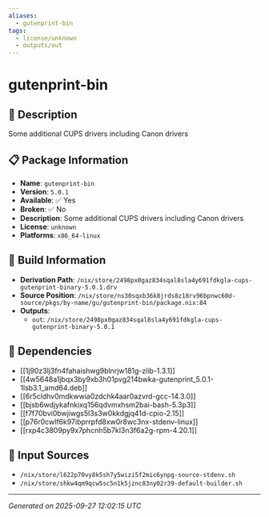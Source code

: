 ```yaml
---
aliases:
  - gutenprint-bin
tags:
  - license/unknown
  - outputs/out
---
```


# gutenprint-bin

## 📝 Description

Some additional CUPS drivers including Canon drivers

## 📋 Package Information

- **Name**: `gutenprint-bin`
- **Version**: `5.0.1`
- **Available**: ✅ Yes
- **Broken**: ✅ No
- **Description**: Some additional CUPS drivers including Canon drivers
- **License**: `unknown`
- **Platforms**: `x86_64-linux`

## 🔧 Build Information

- **Derivation Path**: `/nix/store/2498px0gaz834sqal8sla4y691fdkgla-cups-gutenprint-binary-5.0.1.drv`
- **Source Position**: `/nix/store/ns30sqxb36k8jrds8z18rv96bpnwc60d-source/pkgs/by-name/gu/gutenprint-bin/package.nix:84`
- **Outputs**:
  - `out`:  `/nix/store/2498px0gaz834sqal8sla4y691fdkgla-cups-gutenprint-binary-5.0.1`

## 🔗 Dependencies

- [[1j90z3lj3fn4fahaishwg9blnrjw181g-zlib-1.3.1]]
- [[4w5648a1jbqx3by9xb3h01pvg214bwka-gutenprint_5.0.1-1lsb3.1_amd64.deb]]
- [[6r5cldhv0mdkwwia0zdchk4aar0azvrd-gcc-14.3.0]]
- [[bjsb6wdjykafnkixq156qdvmxhsm2bai-bash-5.3p3]]
- [[f7f70bvi0bwjiwgs5l3s3w0kkdgjq41d-cpio-2.15]]
- [[p76r0cwlf6k97ibprrpfd8xw0r8wc3nx-stdenv-linux]]
- [[rxp4c3809py9x7phcnh5b7kl3n3f6a2g-rpm-4.20.1]]

## 📁 Input Sources

- `/nix/store/l622p70vy8k5sh7y5wizi5f2mic6ynpg-source-stdenv.sh`
- `/nix/store/shkw4qm9qcw5sc5n1k5jznc83ny02r39-default-builder.sh`

---
*Generated on 2025-09-27 12:02:15 UTC*
